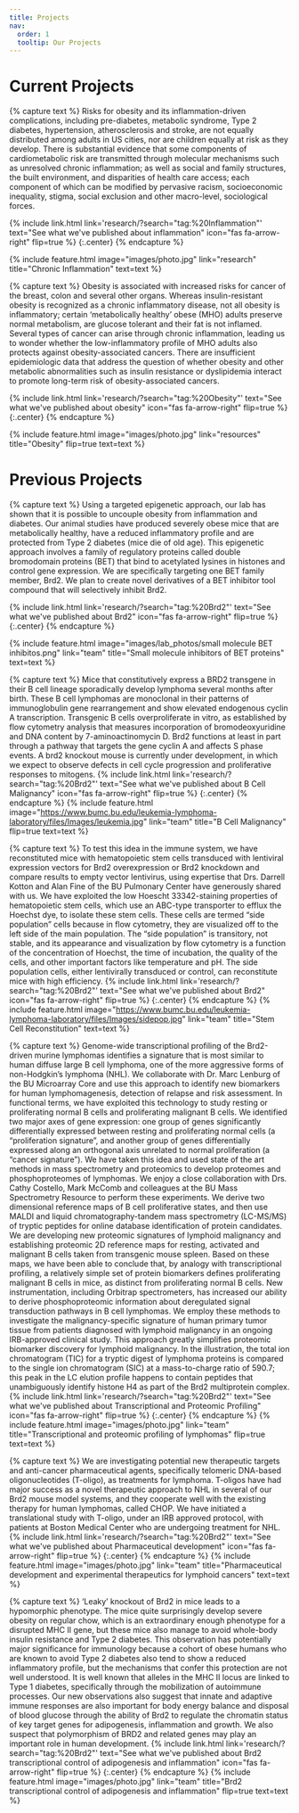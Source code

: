 ```yaml
---
title: Projects
nav:
  order: 1
  tooltip: Our Projects
---
```


# Current Projects

{% capture text %}
Risks for obesity and its inflammation-driven complications, including pre-diabetes, metabolic syndrome, Type 2 diabetes, hypertension, atherosclerosis and stroke, are not equally distributed among adults in US cities, nor are children equally at risk as they develop. There is substantial evidence that some components of cardiometabolic risk are transmitted through molecular mechanisms such as unresolved chronic inflammation; as well as social and family structures, the built environment, and disparities of health care access; each component of which can be modified by pervasive racism, socioeconomic inequality, stigma, social exclusion and other macro-level, sociological forces.

{%
  include link.html
  link='research/?search="tag:%20Inflammation"'
  text="See what we've published about inflammation"
  icon="fas fa-arrow-right"
  flip=true
%}
{:.center}
{% endcapture %}

{%
  include feature.html
  image="images/photo.jpg"
  link="research"
  title="Chronic Inflammation"
  text=text
%}

{% capture text %}
Obesity is associated with increased risks for cancer of the breast, colon and several other organs. Whereas insulin-resistant obesity is recognized as a chronic inflammatory disease, not all obesity is inflammatory; certain ‘metabolically healthy’ obese (MHO) adults preserve normal metabolism, are glucose tolerant and their fat is not inflamed. Several types of cancer can arise through chronic inflammation, leading us to wonder whether the low-inflammatory profile of MHO adults also protects against obesity-associated cancers. There are insufficient epidemiologic data that address the question of whether obesity and other metabolic abnormalities such as insulin resistance or dyslipidemia interact to promote long-term risk of obesity-associated cancers.

{%
  include link.html
  link='research/?search="tag:%20Obesity"'
  text="See what we've published about obesity"
  icon="fas fa-arrow-right"
  flip=true
%}
{:.center}
{% endcapture %}

{%
  include feature.html
  image="images/photo.jpg"
  link="resources"
  title="Obesity"
  flip=true
  text=text
%}



# Previous Projects

{% capture text %}
Using a targeted epigenetic approach, our lab has shown that it is possible to uncouple obesity from inflammation and diabetes. Our animal studies have produced severely obese mice that are metabolically healthy, have a reduced inflammatory profile and are protected from Type 2 diabetes (mice die of old age). This epigenetic approach involves a family of regulatory proteins called double bromodomain proteins (BET) that bind to acetylated lysines in histones and control gene expression. We are specifically targeting one BET family member, Brd2. We plan to create novel derivatives of a BET inhibitor tool compound that will selectively inhibit Brd2.

{%
  include link.html
  link='research/?search="tag:%20Brd2"'
  text="See what we've published about Brd2"
  icon="fas fa-arrow-right"
  flip=true
%}
{:.center}
{% endcapture %}

{%
  include feature.html
  image="images/lab_photos/small molecule BET inhibitos.png"
  link="team"
  title="Small molecule inhibitors of BET proteins"
  text=text
%}


{% capture text %}
Mice that constitutively express a BRD2 transgene in their B cell lineage sporadically develop lymphoma several months after birth. These B cell lymphomas are monoclonal in their patterns of immunoglobulin gene rearrangement and show elevated endogenous cyclin A transcription. Transgenic B cells overproliferate in vitro, as established by flow cytometry analysis that measures incorporation of bromodeoxyuridine and DNA content by 7-aminoactinomycin D.
Brd2 functions at least in part through a pathway that targets the gene cyclin A and affects S phase events. A brd2 knockout mouse is currently under development, in which we expect to observe defects in cell cycle progression and proliferative responses to mitogens.
{%
  include link.html
  link='research/?search="tag:%20Brd2"'
  text="See what we've published about B Cell Malignancy"
  icon="fas fa-arrow-right"
  flip=true
%}
{:.center}
{% endcapture %}
{%
  include feature.html
  image="https://www.bumc.bu.edu/leukemia-lymphoma-laboratory/files/Images/leukemia.jpg"
  link="team"
  title="B Cell Malignancy"
  flip=true
  text=text
%}

{% capture text %}
To test this idea in the immune system, we have reconstituted mice with hematopoietic stem cells transduced with lentiviral expression vectors for Brd2 overexpression or Brd2 knockdown and compare results to empty vector lentivirus, using expertise that Drs. Darrell Kotton and Alan Fine of the BU Pulmonary Center have generously shared with us.
We have exploited the low Hoescht 33342-staining properties of hematopoietic stem cells, which use an ABC-type transporter to efflux the Hoechst dye, to isolate these stem cells. These cells are termed “side population” cells because in flow cytometry, they are visualized off to the left side of the main population. The “side population” is transitory, not stable, and its appearance and visualization by flow cytometry is a function of the concentration of Hoechst, the time of incubation, the quality of the cells, and other important factors like temperature and pH. The side population cells, either lentivirally transduced or control, can reconstitute mice with high efficiency.
{%
  include link.html
  link='research/?search="tag:%20Brd2"'
  text="See what we've published about Brd2"
  icon="fas fa-arrow-right"
  flip=true
%}
{:.center}
{% endcapture %}
{%
  include feature.html
  image="https://www.bumc.bu.edu/leukemia-lymphoma-laboratory/files/Images/sidepop.jpg"
  link="team"
  title="Stem Cell Reconstitution"
  text=text
%}

{% capture text %}
Genome-wide transcriptional profiling of the Brd2-driven murine lymphomas identifies a signature that is most similar to human diffuse large B cell lymphoma, one of the more aggressive forms of non-Hodgkin’s lymphoma (NHL). We collaborate with Dr. Marc Lenburg of the BU Microarray Core and use this approach to identify new biomarkers for human lymphomagenesis, detection of relapse and risk assessment. In functional terms, we have exploited this technology to study resting or proliferating normal B cells and proliferating malignant B cells. We identified two major axes of gene expression: one group of genes significantly differentially expressed between resting and proliferating normal cells (a “proliferation signature”, and another group of genes differentially expressed along an orthogonal axis unrelated to normal proliferation (a “cancer signature”).
We have taken this idea and used state of the art methods in mass spectrometry and proteomics to develop proteomes and phosphoproteomes of lymphomas. We enjoy a close collaboration with Drs. Cathy Costello, Mark McComb and colleagues at the BU Mass Spectrometry Resource to perform these experiments. We derive two dimensional reference maps of B cell proliferative states, and then use MALDI and liquid chromatography-tandem mass spectrometry (LC-MS/MS) of tryptic peptides for online database identification of protein candidates. We are developing new proteomic signatures of lymphoid malignancy and establishing proteomic 2D reference maps for resting, activated and malignant B cells taken from transgenic mouse spleen. Based on these maps, we have been able to conclude that, by analogy with transcriptional profiling, a relatively simple set of protein biomarkers defines proliferating malignant B cells in mice, as distinct from proliferating normal B cells. New instrumentation, including Orbitrap spectrometers, has increased our ability to derive phosphoproteomic information about deregulated signal transduction pathways in B cell lymphomas.
We employ these methods to investigate the malignancy-specific signature of human primary tumor tissue from patients diagnosed with lymphoid malignancy in an ongoing IRB-approved clinical study. This approach greatly simplifies proteomic biomarker discovery for lymphoid malignancy. In the illustration, the total ion chromatogram (TIC) for a tryptic digest of lymphoma proteins is compared to the single ion chromatogram (SIC) at a mass-to-charge ratio of 590.7; this peak in the LC elution profile happens to contain peptides that unambiguously identify histone H4 as part of the Brd2 multiprotein complex.
{%
  include link.html
  link='research/?search="tag:%20Brd2"'
  text="See what we've published about Transcriptional and Proteomic Profiling"
  icon="fas fa-arrow-right"
  flip=true
%}
{:.center}
{% endcapture %}
{%
  include feature.html
  image="images/photo.jpg"
  link="team"
  title="Transcriptional and proteomic profiling of lymphomas"
  flip=true
  text=text
%}

{% capture text %}
We are investigating potential new therapeutic targets and anti-cancer pharmaceutical agents, specifically telomeric DNA-based oligonucleotides (T-oligo), as treatments for lymphoma. T-oligos have had major success as a novel therapeutic approach to NHL in several of our Brd2 mouse model systems, and they cooperate well with the existing therapy for human lymphomas, called CHOP. We have initiated a translational study with T-oligo, under an IRB approved protocol, with patients at Boston Medical Center who are undergoing treatment for NHL.
{%
  include link.html
  link='research/?search="tag:%20Brd2"'
  text="See what we've published about Pharmaceutical development"
  icon="fas fa-arrow-right"
  flip=true
%}
{:.center}
{% endcapture %}
{%
  include feature.html
  image="images/photo.jpg"
  link="team"
  title="Pharmaceutical development and experimental therapeutics for lymphoid cancers"
  text=text
%}

{% capture text %}
‘Leaky’ knockout of Brd2 in mice leads to a hypomorphic phenotype. The mice quite surprisingly develop severe obesity on regular chow, which is an extraordinary enough phenotype for a disrupted MHC II gene, but these mice also manage to avoid whole-body insulin resistance and Type 2 diabetes. This observation has potentially major significance for immunology because a cohort of obese humans who are known to avoid Type 2 diabetes also tend to show a reduced inflammatory profile, but the mechanisms that confer this protection are not well understood. It is well known that alleles in the MHC II locus are linked to Type 1 diabetes, specifically through the mobilization of autoimmune processes. Our new observations also suggest that innate and adaptive immune responses are also important for body energy balance and disposal of blood glucose through the ability of Brd2 to regulate the chromatin status of key target genes for adipogenesis, inflammation and growth. We also suspect that polymorphism of BRD2 and related genes may play an important role in human development.
{%
  include link.html
  link='research/?search="tag:%20Brd2"'
  text="See what we've published about Brd2 transcriptional control of adipogenesis and inflammation"
  icon="fas fa-arrow-right"
  flip=true
%}
{:.center}
{% endcapture %}
{%
  include feature.html
  image="images/photo.jpg"
  link="team"
  title="Brd2 transcriptional control of adipogenesis and inflammation"
  flip=true
  text=text
%}
